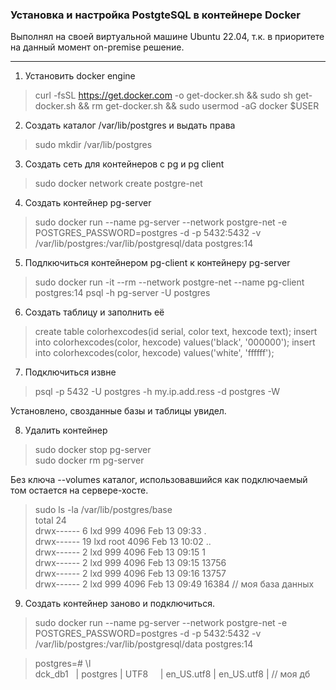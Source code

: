 ### Установка и настройка PostgteSQL в контейнере Docker
Выполнял на своей виртуальной машине Ubuntu 22.04, т.к. в приоритете на данный момент on-premise решение.
___
1. Установить docker engine
>curl -fsSL https://get.docker.com -o get-docker.sh && sudo sh get-docker.sh && rm get-docker.sh && sudo usermod -aG docker $USER

2. Создать каталог /var/lib/postgres и выдать права
>sudo mkdir /var/lib/postgres

3. Создать сеть для контейнеров с pg и pg client
>sudo docker network create postgre-net

4. Создать контейнер pg-server
>sudo docker run --name pg-server --network postgre-net -e POSTGRES_PASSWORD=postgres -d -p 5432:5432 -v /var/lib/postgres:/var/lib/postgresql/data postgres:14

5. Подлкючиться контейнером pg-client к контейнеру pg-server
>sudo docker run -it --rm --network postgre-net --name pg-client postgres:14 psql -h pg-server -U postgres

6. Создать таблицу и заполнить её
>create table colorhexcodes(id serial, color text, hexcode text); insert into colorhexcodes(color, hexcode) values('black', '000000'); insert into colorhexcodes(color, hexcode) values('white', 'ffffff');

7. Подключиться извне
>psql -p 5432 -U postgres -h my.ip.add.ress -d postgres -W

Установлено, свозданные базы и таблицы увидел.

8. Удалить контейнер
> sudo docker stop pg-server  
> sudo docker rm pg-server

Без ключа --volumes каталог, использовавшийся как подключаемый том остается на сервере-хосте.
>sudo ls -la /var/lib/postgres/base  
>total 24  
>drwx------  6 lxd  999 4096 Feb 13 09:33 .  
>drwx------ 19 lxd root 4096 Feb 13 10:02 ..  
>drwx------  2 lxd  999 4096 Feb 13 09:15 1  
>drwx------  2 lxd  999 4096 Feb 13 09:15 13756  
>drwx------  2 lxd  999 4096 Feb 13 09:16 13757  
>drwx------  2 lxd  999 4096 Feb 13 09:49 16384 // моя база данных  

9. Создать контейнер заново и подключиться. 
>sudo docker run --name pg-server --network postgre-net -e POSTGRES_PASSWORD=postgres -d -p 5432:5432 -v /var/lib/postgres:/var/lib/postgresql/data postgres:14

>postgres=# \l  
>dck_db1   | postgres | UTF8     | en_US.utf8 | en_US.utf8 |  // моя дб

